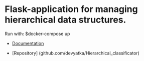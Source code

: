 # Flask-application for managing hierarchical data structures.

Run with: $docker-compose up

* [Documentation](github.com/devyatka/Hierarchical_classificator/swagger-doc/openapi.json)

* [Repository] (github.com/devyatka/Hierarchical_classificator)

